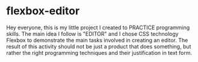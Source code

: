 # flexbox-editor
Hey everyone,  this is my little project I created to PRACTICE programming skills.
The main idea I follow is "EDITOR" and I chose CSS technology Flexbox to demonstrate the main tasks involved in creating an editor.
The result of this activity should not be just a product that does something, but rather the right programming techniques and their justification in text form.

